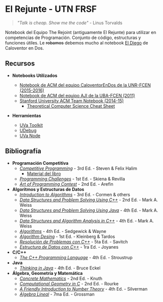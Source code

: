 # El Rejunte - UTN FRSF
> _"Talk is cheap. Show me the code"_ - Linus Torvalds

Notebook del Equipo The Rejoint (antiguamente El Rejunte) para utilizar en competencias de Programación.
Conjunto de código, estructuras y funciones útiles.
Le ~~robamos~~ debemos mucho al notebook [El Diego](https://github.com/mvpossum/eldiego) de Caloventor en Dos.


## Recursos
* __Notebooks Utilizados__
    - [Notebook de ACM del equipo CaloventorEnDos de la UNR-FCEN (2015-2016)](https://github.com/mvpossum/eldiego)
    - [Notebook de ACM del equipo AJI de la UBA-FCEN (2011)](https://mega.nz/#!6RY3xIAD!LeXQPOzmnd0j1UVYFsZgYfJCxzRqDum4HozcSIAlrXA)
    - [Stanford University ACM Team Notebook (2014-15)](https://web.stanford.edu/~liszt90/acm/notebook.html)
        + [Theoretical Computer Science Cheat Sheet](https://web.stanford.edu/~liszt90/acm/cheatsheet.pdf)

* __Herramientas__
    - [UVa Toolkit](http://uvatoolkit.com/)
    - [UDebug](https://www.udebug.com/)
    - [UVa Node](https://github.com/lucastan/uva-node)

## Bibliografía
* __Programación Competitiva__
    - [_Competitive Programming_](https://mega.nz/#!nVZAERxC!n7mN7teymbp9RHexomokrKM3AwoVyAZ8sjKrkpg2xVk) - 3rd Ed. - Steven & Felix Halim
        + [Material del libro](https://sites.google.com/site/stevenhalim/home/material)
    - [_Programming Challenges_](https://mega.nz/#!HV42lSYY!dYo-pKEHuaYZaeee6EuYX-DenziKhcbK0rzJAXsNAY) - 1st Ed. - Skiena & Revilla
    - [_Art of Programming Contest_](https://mega.nz/#!6JBFFQKL!CF7xL-IZ3bOQp1Z8mIzcnSd5sjPvHgyl8zwPzUsy9tY) - 2nd Ed. - Arefin
* __Algoritmos y Estructuras de Datos__
    - [_Introduction to Algorithms_](https://mega.nz/#!Xcxl0Koa!iWWuJUpBbdqTDN2925vyo-AC0WYeGbgJLa9ffP3iq6k) - 3rd Ed. - Cormen & others
    - [_Data Structures and Problem Solving Using C++_](https://mega.nz/#!jZxjyCKD!c1GKjniGzdcxHtZmdBfxC-_ABjCQk086epjeej36Cm4) - 2nd Ed. - Mark A. Weiss
    - [_Data Structures and Problem Solving Using Java_](https://mega.nz/#!yBYxWAQb!7GueKd4xYD8fqi99TYkLq2AfmDMCwXgV6BKnSB3v2bA) - 4th Ed. - Mark A. Weiss
    - [_Data Structures and Algorithm Analysis in C++_](https://mega.nz/#!PYhQmTRR!1tE31Bg1AVjLkc2X6K6krjate1kG_XMWzVeCHaH3szw) - 4th Ed. - Mark A. Weiss
    - [_Algorithms_](https://mega.nz/#!zIYGiQLJ!ZMwgIjXrXm3pC_hqPUMgy6-_I5YDidTh7jVLPsPOmH8) - 4th Ed. - Sedgewick & Wayne
    - [_Algorithm Desing_](https://mega.nz/#!WMB1XT7R!kbD82yy8DpVTcUU__BBB9T9WfAaRGmohDuTPl9iiBWI) - 1st Ed. - Kleinberg & Tardos
    - [_Resolución de Problemas con C++_](https://mega.nz/#!XVozyIIR!-7sE6T1vzdBgIKVirfpXZ7HA5RIBTRD9y7mAxk5OTwo) - 5ta Ed. - Savitch
    - [_Estructura de Datos con C++_](https://mega.nz/#!aRoBGDoI!9PmCPMN16_VppdfLXBvU1tN6LRysTbSi2IRs-uLibec) - 1ra Ed. - Joyanes
* __C/C++__
    - [_The C++ Programming Language_](https://mega.nz/#!mIZRyR6R!YLku_7hNu6Ua2EE_skO3JHeSToGSbtFSZariXNgAg10) - 4th Ed. - Stroustrup
* __Java__
    - [_Thinking in Java_](https://mega.nz/#!uFw21CBD!wey7FBiHEmNYPSkkS5RTHPBgy6T049d5uuh8TOhRO5E) - 4th Ed. - Bruce Eckel
* __Álgebra, Geometría y Matemática__
    - [_Concrete Mathematics_](https://mega.nz/#!7ZAlSSjB!HTshmAbIOrl_uszctvW9e212DAFtKul1n00QkVng518) - 2nd Ed. - Knuth
    - [_Computational Geometry in C_](https://mega.nz/#!nERRwQqL!MY0PzZ2_-RTQJJk0v8ZSni5xx2Xw5UmLjy_0-1Ll6UA) - 2nd Ed. - Rourke
    - [_A Friendly Introduction to Number Theory_](https://mega.nz/#!KQZSFIiT!0gF3z7Rupf2Hq3dWmBlXbWP4R_3AvE4Ka8Z7SmRY_1o) - 4th Ed. - Silverman  
    - [_Algebra Lineal_](https://mega.nz/#!nMAABb5Z!oczn7OnvYHHwPWxKYQ8c9yKdR-o77cLt7GeZIQfxwGU) - 7ma Ed. - Grossman   